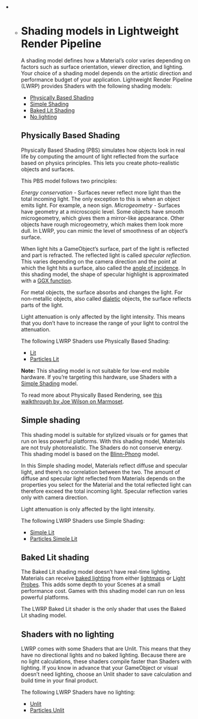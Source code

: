 - - # Shading models in Lightweight Render Pipeline

    A shading model defines how a Material’s color varies depending on factors such as surface orientation, viewer direction, and lighting. Your choice of a shading model depends on the artistic direction and performance budget of your application. Lightweight Render Pipeline (LWRP) provides Shaders with the following shading models:

    - [Physically Based Shading](#physically-based-shading)
    - [Simple Shading](#simple-shading)
    - [Baked Lit Shading](#baked-lit-shading)
    - [No lighting](#shaders-with-no-lighting)

    ## Physically Based Shading

    Physically Based Shading (PBS) simulates how objects look in real life by computing the amount of light reflected from the surface based on physics principles. This lets you create photo-realistic objects and surfaces.

    This PBS model follows two principles: 

    _Energy conservation_ - Surfaces never reflect more light than the total incoming light. The only exception to this is when an object emits light. For example, a neon sign. 
    _Microgeometry_ - Surfaces have geometry at a microscopic level. Some objects have smooth microgeometry, which gives them a mirror-like appearance. Other objects have rough microgeometry, which makes them look more dull. In LWRP, you can mimic the level of smoothness of an object’s surface. 

    When light hits a GameObject’s surface, part of the light is reflected and part is refracted. The reflected light is called _specular reflection_. This varies depending on the camera direction and the point at which the light hits a surface, also called the [angle of incidence](<https://en.wikipedia.org/wiki/Angle_of_incidence_(optics)>). In this shading model, the shape of specular highlight is approximated with a [GGX function](https://blogs.unity3d.com/2016/01/25/ggx-in-unity-5-3/). 

    For metal objects, the surface absorbs and changes the light. For non-metallic objects, also called [dialetic](<https://en.wikipedia.org/wiki/Dielectric>) objects, the surface reflects parts of the light.

    Light attenuation is only affected by the light intensity. This means that you don’t have to increase the range of your light to control the attenuation.

    The following LWRP Shaders use Physically Based Shading:

    - [Lit](lit-shader.md)
    - [Particles Lit](particles-lit-shader.md)

    **Note:** This shading model is not suitable for low-end mobile hardware. If you’re targeting this hardware, use Shaders with a [Simple Shading](#simple-shading) model.

    To read more about Physically Based Rendering, see [this walkthrough by Joe Wilson on Marmoset](https://marmoset.co/posts/physically-based-rendering-and-you-can-too/). 

    ## Simple shading

    This shading model is suitable for stylized visuals or for games that run on less powerful platforms. With this shading model, Materials are not truly photorealistic. The Shaders do not conserve energy. This shading model is based on the [Blinn-Phong](https://en.wikipedia.org/wiki/Blinn%E2%80%93Phong_shading_model) model. 

    In this Simple shading model, Materials reflect diffuse and specular light, and there’s no correlation between the two. The amount of diffuse and specular light reflected from Materials depends on the properties you select for the Material and the total reflected light can therefore exceed the total incoming light. Specular reflection varies only with camera direction.

    Light attenuation is only affected by the light intensity.

    The following LWRP Shaders use Simple Shading:

    - [Simple Lit](simple-lit-shader.md)
    - [Particles Simple Lit](particles-simple-lit-shader.md)

    ## Baked Lit shading 

    The Baked Lit shading model doesn’t have real-time lighting. Materials can receive [baked lighting](https://docs.unity3d.com/Manual/LightMode-Baked.html) from either [lightmaps](https://docs.unity3d.com/Manual/Lightmapping.html) or [Light Probes](<https://docs.unity3d.com/Manual/LightProbes.html>). This adds some depth to your Scenes at a small performance cost. Games with this shading model can run on less powerful platforms. 

    The LWRP Baked Lit shader is the only shader that uses the Baked Lit shading model.

    ## Shaders with no lighting

    LWRP comes with some Shaders that are Unlit. This means that they have no directional lights and no baked lighting. Because there are no light calculations, these shaders compile faster than Shaders with lighting. If you know in advance that your GameObject or visual doesn’t need lighting, choose an Unlit shader to save calculation and build time in your final product.

    The following LWRP Shaders have no lighting:
    - [Unlit](unlit-shader.md)
    - [Particles Unlit](particles-unlit-shader.md)

